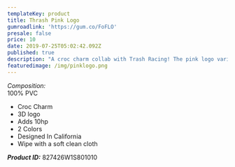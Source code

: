 ```yaml
---
templateKey: product
title: Thrash Pink Logo
gumroadlink: 'https://gum.co/FoFLO'
presale: false
price: 10
date: 2019-07-25T05:02:42.092Z
published: true
description: "A croc charm collab with Trash Racing! The pink logo variant. \U0001F994"
featuredimage: /img/pinklogo.png
---
```

_Composition:_\
100% PVC

* Croc Charm
* 3D logo
* Adds 10hp
* 2 Colors
* Designed In California
* Wipe with a soft clean cloth

**_Product ID:_** 827426W1S801010
